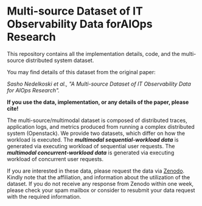 # Multi-source Dataset of IT Observability Data forAIOps Research
This repository contains all the implementation details, code, and the multi-source distributed system dataset.

You may find details of this dataset from the original paper: 

*Sasho Nedelkoski et al., "A Multi-source Dataset of IT Observability Data for AIOps Research".*

<b>If you use the data, implementation, or any details of the paper, please cite!</b>

The multi-source/multimodal dataset is composed of distributed traces, application logs, and metrics produced from running a complex distributed system (Openstack). We provide two datasets, which differ on how the workload is executed. The <b>*multimodal sequential-workload data*</b> is generated via executing workload of sequential user requests. The <b>*multimodal concurrent-workload data*</b> is generated via executing workload of concurrent user requests. 

If you are interested in these data, please request the data via <a href="url">Zenodo</a>. Kindly note that the affiliation, and information about the utilization of the dataset. If you do not receive any response from Zenodo within one week, please check your spam mailbox or consider to resubmit your data request with the required information.
